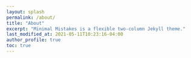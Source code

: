 ```yaml
---
layout: splash
permalink: /about/
title: "About"
excerpt: "Minimal Mistakes is a flexible two-column Jekyll theme."
last_modified_at: 2021-05-11T10:23:16-04:00
author_profile: true
toc: true
---
```

